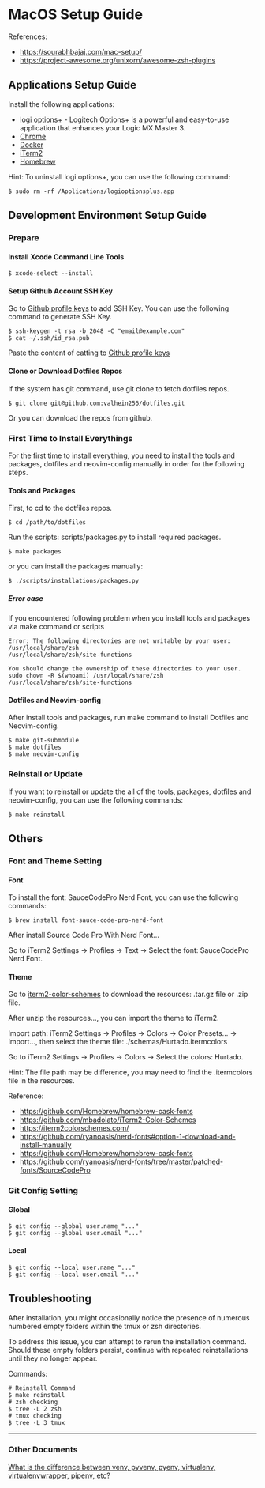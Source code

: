 # MacOS Setup Guide
References: 
* https://sourabhbajaj.com/mac-setup/
* https://project-awesome.org/unixorn/awesome-zsh-plugins

## Applications Setup Guide

Install the following applications:

* [logi options+] - Logitech Options+ is a powerful and easy-to-use application that enhances your Logic MX Master 3.
* [Chrome]
* [Docker]
* [iTerm2]
* [Homebrew]

Hint: To uninstall logi options+, you can use the following command:

    $ sudo rm -rf /Applications/logioptionsplus.app

## Development Environment Setup Guide

### Prepare

#### Install Xcode Command Line Tools

    $ xcode-select --install

#### Setup Github Account SSH Key

Go to [Github profile keys] to add SSH Key. You can use the following command to generate SSH Key.

    $ ssh-keygen -t rsa -b 2048 -C "email@example.com"
    $ cat ~/.ssh/id_rsa.pub

Paste the content of catting to [Github profile keys]

#### Clone or Download Dotfiles Repos

If the system has git command, use git clone to fetch dotfiles repos.

    $ git clone git@github.com:valhein256/dotfiles.git

Or you can download the repos from github.

### First Time to Install Everythings

For the first time to install everything, you need to install the tools and packages, dotfiles and neovim-config manually in order for the following steps.

#### Tools and Packages

First, to cd to the dotfiles repos.

    $ cd /path/to/dotfiles

Run the scripts: scripts/packages.py to install required packages.

    $ make packages

or you can install the packages manually:

    $ ./scripts/installations/packages.py

##### Error case

If you encountered following problem when you install tools and packages via make command or scripts

    Error: The following directories are not writable by your user:
    /usr/local/share/zsh
    /usr/local/share/zsh/site-functions

    You should change the ownership of these directories to your user.
    sudo chown -R $(whoami) /usr/local/share/zsh /usr/local/share/zsh/site-functions

#### Dotfiles and Neovim-config

After install tools and packages, run make command to install Dotfiles and Neovim-config.

    $ make git-submodule
    $ make dotfiles
    $ make neovim-config

### Reinstall or Update

If you want to reinstall or update the all of the tools, packages, dotfiles and neovim-config, you can use the following commands:

    $ make reinstall

## Others

### Font and Theme Setting

#### Font

To install the font: SauceCodePro Nerd Font, you can use the following commands:

    $ brew install font-sauce-code-pro-nerd-font

After install Source Code Pro With Nerd Font...

Go to iTerm2 Settings -> Profiles -> Text -> Select the font: SauceCodePro Nerd Font.

#### Theme

Go to [iterm2-color-schemes] to download the resources: .tar.gz file or .zip file.

After unzip the resources..., you can import the theme to iTerm2.

Import path: iTerm2 Settings -> Profiles -> Colors -> Color Presets... -> Import..., then select the theme file: ./schemas/Hurtado.itermcolors

Go to iTerm2 Settings -> Profiles -> Colors -> Select the colors: Hurtado.

Hint: The file path may be difference, you may need to find the .itermcolors file in the resources.

Reference:
* https://github.com/Homebrew/homebrew-cask-fonts
* https://github.com/mbadolato/iTerm2-Color-Schemes
* https://iterm2colorschemes.com/
* https://github.com/ryanoasis/nerd-fonts#option-1-download-and-install-manually
* https://github.com/Homebrew/homebrew-cask-fonts
* https://github.com/ryanoasis/nerd-fonts/tree/master/patched-fonts/SourceCodePro

### Git Config Setting

#### Global

    $ git config --global user.name "..."
    $ git config --global user.email "..."

#### Local

    $ git config --local user.name "..."
    $ git config --local user.email "..."

## Troubleshooting

After installation, you might occasionally notice the presence of numerous numbered empty folders within the tmux or zsh directories. 

To address this issue, you can attempt to rerun the installation command. Should these empty folders persist, continue with repeated reinstallations until they no longer appear. 

Commands:

    # Reinstall Command
    $ make reinstall
    # zsh checking
    $ tree -L 2 zsh
    # tmux checking
    $ tree -L 3 tmux

---------

### Other Documents
[What is the difference between venv, pyvenv, pyenv, virtualenv, virtualenvwrapper, pipenv, etc?]

   [Chrome]: <https://www.google.com/chrome/?brand=CHBD&gclid=CjwKCAjw34n5BRA9EiwA2u9k30fBEMblRcv82Os1vwt6z4tOarneYbf-eOGCF4Uy7kVNs4MxcmpE6xoC4lUQAvD_BwE&gclsrc=aw.ds>
   [Firefox]: <https://www.mozilla.org/en-US/>
   [Docker]: <https://www.docker.com/>
   [virtualbox]: <https://www.virtualbox.org/>
   [vagrant]: <https://www.vagrantup.com/>
   [iTerm2]: <https://www.iterm2.com/>
   [Homebrew]: <https://brew.sh/>
   [iterm2-color-schemes]: <https://iterm2colorschemes.com/>
   [Use my old vimrc for NeoVim]: <https://blog.m157q.tw/posts/2018/07/23/use-my-old-vimrc-for-neovim/>
   [What is the difference between venv, pyvenv, pyenv, virtualenv, virtualenvwrapper, pipenv, etc?]: <https://stackoverflow.com/questions/41573587/what-is-the-difference-between-venv-pyvenv-pyenv-virtualenv-virtualenvwrappe/41573588#41573588>
   [Use my old vimrc for NeoVim]: <https://blog.m157q.tw/posts/2018/07/23/use-my-old-vimrc-for-neovim/>
   [Github profile keys]: <https://github.com/settings/keys>
   [logi options+]: <https://www.logitech.com/en-us/product/options-plus>

